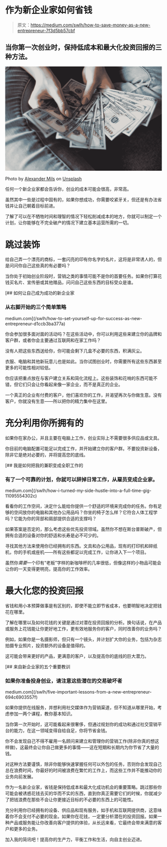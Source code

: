 # 作为新企业家如何省钱

> 原文：<https://medium.com/swlh/how-to-save-money-as-a-new-entrepreneur-7f3d5bb57cbf>

## 当你第一次创业时，保持低成本和最大化投资回报的三种方法。

![](img/82b4f32cfe501a3c6656e4118ecf12e3.png)

Photo by [Alexander Mils](https://unsplash.com/@alexandermils?utm_source=medium&utm_medium=referral) on [Unsplash](https://unsplash.com?utm_source=medium&utm_medium=referral)

任何一个新企业家都会告诉你，创业的成本可能会很高，非常高。

虽然其中一些是过程中固有的，如果你想成功，你需要咬紧牙关，但还是有办法省钱并让自己朝着目标前进。

了解了可以在不牺牲时间和理智的情况下轻松削减成本的地方，你就可以制定一个计划，让你能够在不完全破产的情况下建立基本运营所需的一切。

# 跳过装饰

给自己弄一个漂亮的商标，一套闪亮的印有你名字的名片，这将是非常诱人的，但是问问你自己这些真的有必要吗？

当你处于初始创业阶段时，营销之类的事情可能不是你的首要任务。如果你打算花钱买名片、宣传册或其他赠品，问问自己这些东西的目标受众是谁。

[](/swlh/how-to-set-yourself-up-for-success-as-new-entrepreneur-d1ccb3ba377a) [## 如何让自己成为成功的新企业家

### 从右脚开始的三个简单策略

medium.com](/swlh/how-to-set-yourself-up-for-success-as-new-entrepreneur-d1ccb3ba377a) 

你会参加很多面对面的活动吗？在这些活动中，你可以利用这些来建立你的品牌和客户群，或者你会主要通过互联网和在家工作吗？

没有人把这些东西送给你，你可能会剩下几盒不必要的东西，积满灰尘。

衣服、电脑和其他新玩意儿也是如此。当你试图创业时，你需要所有这些东西甚至更多的可能性相对较低。

你应该把重点放在与客户建立关系和简化流程上。这些装饰和花哨的东西可能不错，但它们只会让你看起来像一家企业，而不是真正的企业。

一个真正的企业有付费的客户，他们喜欢你的工作，并渴望再次与你做生意。没有客户，你就没有生意——所以把你的精力集中在这里。

# 充分利用你所拥有的

如果你在家办公，并且主要在电脑上工作，创业实际上不需要很多供应品或文具。

你目前的电脑配置可能足以完成工作，并开始建立你的客户群。不要投资新设备，除非它是绝对必要的，并将提高您的底线。

[](/swlh/how-i-turned-my-side-hustle-into-a-full-time-gig-11095554302c) [## 我是如何把我的兼职变成全职工作的

### 有了一个可靠的计划，你就可以辞掉日常工作，从雇员变成企业家。

medium.com](/swlh/how-i-turned-my-side-hustle-into-a-full-time-gig-11095554302c) 

看看你的工作空间，决定什么能给你提供一个舒适的环境来完成你的任务。你有足够的空间放你的电脑和其他办公用品吗？你坐的椅子怎么样？它符合人体工程学吗？它能为你的背部和肩部提供合适的支撑吗？

如果答案是否定的，那么考虑这些优先投资领域。虽然你不想在斯台普斯破产，但拥有合适的设备对你的舒适和长寿是必不可少的。

寻找其他方法来使用你已经拥有的东西。文具和办公用品，现有的打印机和碎纸机，你的手机或座机——所有这些都足以完成工作，让你进入下一个项目。

虽然你*需要*一个印有“老板”字样的新咖啡杯的几率很低，但像这样的小物品可能会让你的一天变得更明亮，提高你的工作效率。

# 最大化您的投资回报

省钱和用小本预算做事是有区别的，即使不能立即节省成本，也要明智地决定把钱花在哪里。

了解在哪里以及如何花钱的关键是通过对潜在投资回报的分析。换句话说，在产品或服务上花钱能让你更好地工作，更有效地服务你的客户，同时改善你的业务吗？

例如，如果你是一名摄影师，但只有一个镜头，并计划扩大你的业务，包括为杂志拍摄专业照片，投资额外的设备是值得的。

这可能会带来更好的产品，更满意的客户，以及提高你的底线的巨大潜力。

[](/swlh/five-important-lessons-from-a-new-entrepreneur-694c6903557f) [## 来自新企业家的五个重要教训

### 如果你准备投身创业，请注意这些潜在的交易破坏者

medium.com](/swlh/five-important-lessons-from-a-new-entrepreneur-694c6903557f) 

如果你提供在线服务，并想利用社交媒体作为营销渠道，但不知道从哪里开始，考虑参加一两个课程，教你基本知识。

当你第一次开始时，这可能看起来很奢侈，但通过规划你的成功和通过社交营销平台的能力，在这一领域变得自给自足，你将节省金钱。

你不会发现自己不得不雇用一名顾问来建立和管理你的营销工作(除非你真的想这样做)，这最终会让你自己做更多的事情——这在短期和长期内为你节省了大量的钱。

对这种方法要谨慎，除非你能够快速掌握任何可以外包的任务，否则你会发现自己总在浪费时间，你最好的时间被浪费在繁忙的工作上，而这些工作并不能推动你的业务向前发展。

作为一名新企业家，省钱是保持低成本和最大化成功机会的重要策略。跳过那些你可能会被诱惑花钱去买的华而不实的东西，直到你真正需要它们的时候，你就减少了把钱浪费在那些不会让你更接近目标的不必要的东西上的可能性。

充分利用你已经拥有的设备、供应品和现有服务，如手机和互联网提供商，这意味着你不会支付不必要的现金。如果你在花钱，一定要分析潜在的投资回报。如果一种产品或服务能让你改善向客户提供的体验，从长远来看，它最终会带来满意的客户和更多的业务。

加入我的简讯吧！提高你的生产力，平衡工作和生活，向自主创业迈进。